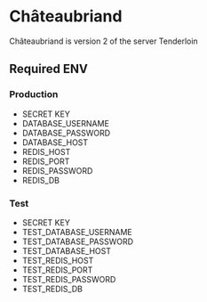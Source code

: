 # Châteaubriand
Châteaubriand is version 2 of the server Tenderloin

## Required ENV
### Production
- SECRET KEY
- DATABASE_USERNAME
- DATABASE_PASSWORD
- DATABASE_HOST
- REDIS_HOST
- REDIS_PORT
- REDIS_PASSWORD
- REDIS_DB
### Test
- SECRET KEY
- TEST_DATABASE_USERNAME
- TEST_DATABASE_PASSWORD
- TEST_DATABASE_HOST
- TEST_REDIS_HOST
- TEST_REDIS_PORT
- TEST_REDIS_PASSWORD
- TEST_REDIS_DB
